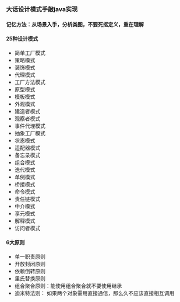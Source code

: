 ### 大话设计模式手敲java实现
#### 记忆方法：从场景入手，分析类图，不要死抠定义，重在理解
#### 25种设计模式
- 简单工厂模式
- 策略模式
- 装饰模式
- 代理模式
- 工厂方法模式
- 原型模式
- 模板模式
- 外观模式
- 建造者模式
- 观察者模式
- 事件代理模式
- 抽象工厂模式
- 状态模式
- 适配器模式
- 备忘录模式
- 组合模式
- 迭代模式
- 单例模式
- 桥接模式
- 命令模式
- 责任链模式
- 中介模式
- 享元模式
- 解释模式
- 访问者模式
#### 6大原则
- 单一职责原则
- 开放封闭原则
- 依赖倒转原则
- 里氏替换原则
- 组合聚合原则：能使用组合聚合就不要使用继承
- 迪米特法则： 如果两个对象需用直接通信，那么久不应该直接相互调用